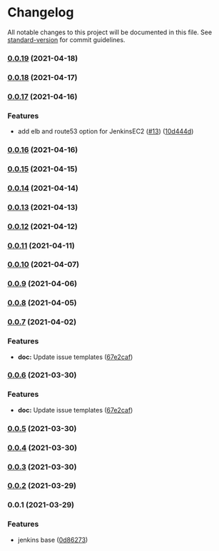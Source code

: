 # Changelog

All notable changes to this project will be documented in this file. See [standard-version](https://github.com/conventional-changelog/standard-version) for commit guidelines.

### [0.0.19](https://github.com/cdk-constructs-zone/super-ec2/compare/v0.0.18...v0.0.19) (2021-04-18)

### [0.0.18](https://github.com/cdk-constructs-zone/super-ec2/compare/v0.0.17...v0.0.18) (2021-04-17)

### [0.0.17](https://github.com/cdk-constructs-zone/super-ec2/compare/v0.0.16...v0.0.17) (2021-04-16)


### Features

* add elb and route53 option for JenkinsEC2 ([#13](https://github.com/cdk-constructs-zone/super-ec2/issues/13)) ([10d444d](https://github.com/cdk-constructs-zone/super-ec2/commit/10d444dde8dd7ce2099568c312dbfb9030ce512e))

### [0.0.16](https://github.com/cdk-constructs-zone/super-ec2/compare/v0.0.15...v0.0.16) (2021-04-16)

### [0.0.15](https://github.com/cdk-constructs-zone/super-ec2/compare/v0.0.14...v0.0.15) (2021-04-15)

### [0.0.14](https://github.com/cdk-constructs-zone/super-ec2/compare/v0.0.13...v0.0.14) (2021-04-14)

### [0.0.13](https://github.com/cdk-constructs-zone/super-ec2/compare/v0.0.12...v0.0.13) (2021-04-13)

### [0.0.12](https://github.com/cdk-constructs-zone/super-ec2/compare/v0.0.11...v0.0.12) (2021-04-12)

### [0.0.11](https://github.com/cdk-constructs-zone/super-ec2/compare/v0.0.10...v0.0.11) (2021-04-11)

### [0.0.10](https://github.com/cdk-constructs-zone/super-ec2/compare/v0.0.9...v0.0.10) (2021-04-07)

### [0.0.9](https://github.com/cdk-constructs-zone/super-ec2/compare/v0.0.8...v0.0.9) (2021-04-06)

### [0.0.8](https://github.com/cdk-constructs-zone/super-ec2/compare/v0.0.7...v0.0.8) (2021-04-05)

### [0.0.7](https://github.com/cdk-constructs-zone/super-ec2/compare/v0.0.6...v0.0.7) (2021-04-02)


### Features

* **doc:** Update issue templates ([67e2caf](https://github.com/cdk-constructs-zone/super-ec2/commit/67e2caf957c355324fe95ff5ae2c57d44b4cd98e))

### [0.0.6](https://github.com/cdk-constructs-zone/super-ec2/compare/v0.0.5...v0.0.6) (2021-03-30)


### Features

* **doc:** Update issue templates ([67e2caf](https://github.com/cdk-constructs-zone/super-ec2/commit/67e2caf957c355324fe95ff5ae2c57d44b4cd98e))

### [0.0.5](https://github.com/cdk-constructs-zone/super-ec2/compare/v0.0.4...v0.0.5) (2021-03-30)

### [0.0.4](https://github.com/cdk-constructs-zone/super-ec2/compare/v0.0.3...v0.0.4) (2021-03-30)

### [0.0.3](https://github.com/cdk-constructs-zone/super-ec2/compare/v0.0.2...v0.0.3) (2021-03-30)

### [0.0.2](https://github.com/guan840912/super-ec2/compare/v0.0.1...v0.0.2) (2021-03-29)

### 0.0.1 (2021-03-29)


### Features

* jenkins base ([0d86273](https://github.com/guan840912/super-ec2/commit/0d86273ddd8d1d58ff23cfc9d6c75b52091ac948))
